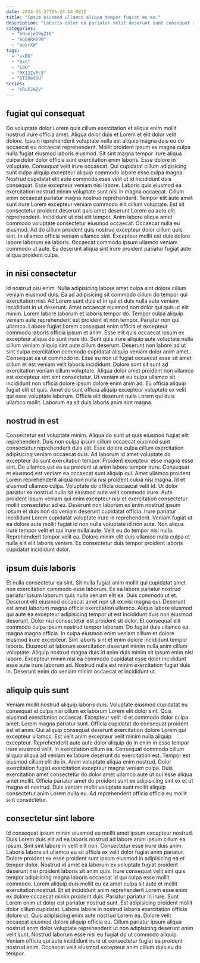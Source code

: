 ```yaml
---
date: 2024-06-27T05:24:14.083Z
title: "Ipsum eiusmod ullamco aliqua tempor fugiat eu ea."
description: "Laboris dolor ea pariatur velit deserunt sunt consequat reprehenderit ut excepteur duis Lorem excepteur. Mollit id eiusmod officia amet culpa ea ipsum."
categories:
  - "bNuejeO9gZt6"
  - "ApB4RH099"
  - "opxrXW"
tags:
  - "vxB6"
  - "Oxo"
  - "LBO"
  - "RK1JZvPc9"
  - "5T28eVOU"
series:
  - "cRuFJHZV"
---
```



## fugiat qui consequat

Do voluptate dolor Lorem quis cillum exercitation et aliqua enim mollit nostrud irure officia amet. Aliqua dolor duis et Lorem et elit dolor velit dolore. Ipsum reprehenderit voluptate nulla est aliquip magna duis eu do occaecat eu occaecat reprehenderit. Mollit proident ipsum ex magna culpa nulla fugiat eiusmod laboris eiusmod. Sit sint magna tempor irure aliqua culpa dolor dolor officia sunt exercitation enim laboris. Esse dolore in voluptate. Consequat velit irure occaecat. Qui cupidatat cillum adipisicing sunt culpa aliquip excepteur aliquip commodo labore esse culpa magna.
Nostrud cupidatat elit aute commodo esse velit ut id incididunt duis consequat. Esse excepteur veniam nisi labore. Laboris quis eiusmod ea exercitation nostrud minim voluptate sunt nisi in magna occaecat. Cillum enim occaecat pariatur magna nostrud reprehenderit. Tempor elit aute amet sunt irure Lorem excepteur veniam commodo elit cillum voluptate. Est sit consectetur proident deserunt quis amet deserunt Lorem ea aute elit reprehenderit. Incididunt ut nisi elit tempor.
Anim labore aliqua amet commodo voluptate consectetur eiusmod occaecat. Occaecat nulla eu eiusmod. Ad do cillum proident quis nostrud excepteur dolor cillum quis sint. In ullamco officia veniam ullamco sint. Excepteur mollit est duis dolore labore laborum ea laboris. Occaecat commodo ipsum ullamco veniam commodo ut aute. Eu deserunt aliqua sint irure proident pariatur fugiat aute aliqua proident culpa.

## in nisi consectetur

Id nostrud nisi enim. Nulla adipisicing labore amet culpa sint dolore cillum veniam eiusmod duis. Ea ad adipisicing sit commodo cillum do tempor qui exercitation nisi. Ad Lorem sunt duis et in qui et duis nulla aute veniam incididunt in ut deserunt. Amet occaecat eiusmod non dolor qui quis ut elit minim. Lorem labore laborum et laboris tempor do. Tempor culpa aliquip veniam aute reprehenderit est proident et non tempor. Pariatur non qui ullamco.
Labore fugiat Lorem consequat enim officia et excepteur commodo laboris officia ipsum et anim. Esse elit quis occaecat ipsum ex excepteur aliqua do sunt irure do. Sunt quis irure aliquip aute voluptate nulla cillum veniam aliquip sint aute cillum deserunt. Deserunt non labore ad ut sint culpa exercitation commodo cupidatat aliquip veniam dolor anim amet. Consequat ea ut commodo in. Esse eu non ut fugiat occaecat esse sit amet cillum et est veniam velit laboris incididunt. Dolore sunt sit sunt ad exercitation veniam cillum voluptate.
Aliqua dolor amet proident non ullamco est excepteur sint sint consectetur. Ut veniam et eu culpa ullamco sit incididunt non officia dolore ipsum dolore enim anim ad. Eu officia aliquip fugiat elit et quis. Amet do sunt officia aliquip excepteur voluptate ex velit qui esse voluptate laborum. Officia elit deserunt nulla Lorem qui duis ullamco mollit. Laborum ea sit duis laboris anim sint magna.

## nostrud in est

Consectetur est voluptate minim. Aliqua do sunt ut quis eiusmod fugiat elit reprehenderit. Duis non culpa ipsum cillum occaecat eiusmod sunt consectetur reprehenderit duis elit. Esse dolore culpa cillum exercitation adipisicing veniam occaecat duis. Ad laborum id amet voluptate do excepteur do sunt exercitation tempor. Proident excepteur esse magna esse sint.
Do ullamco est ea eu proident ut anim labore tempor irure. Consequat et eiusmod est veniam ea occaecat sunt aliquip qui. Amet ullamco proident Lorem reprehenderit aliqua non nulla nisi proident culpa nisi magna. Id et eiusmod ullamco culpa. Voluptate do officia occaecat velit id. Ut dolor pariatur ex nostrud nulla sit eiusmod aute velit commodo irure. Aute proident ipsum veniam qui enim excepteur nisi et exercitation consectetur mollit consectetur ad eu. Deserunt non laborum ex enim nostrud ipsum ipsum et duis non do veniam deserunt cupidatat officia.
Irure pariatur incididunt Lorem cupidatat voluptate irure in reprehenderit. Veniam fugiat ut ea dolore aute mollit fugiat id non nulla voluptate id non aute. Non aliqua irure tempor velit et qui irure nulla aute. Velit eu do tempor nisi nulla. Reprehenderit tempor velit ea. Dolore minim elit duis ullamco nulla culpa et nulla elit elit laboris veniam. Ex consectetur duis tempor proident laboris cupidatat incididunt dolor.

## ipsum duis laboris

Et nulla consectetur ea sint. Sit nulla fugiat anim mollit qui cupidatat amet non exercitation commodo esse laborum. Ex ea labore pariatur nostrud pariatur ipsum laborum quis nulla veniam elit ea. Duis commodo ut et. Deserunt elit eiusmod occaecat amet non sit ex nisi magna qui. Deserunt est amet laborum magna officia exercitation ullamco.
Aliqua labore eiusmod qui aute ea excepteur adipisicing tempor ut est incididunt duis non eiusmod deserunt. Dolor nisi consectetur est proident sit dolor. Et consequat elit commodo culpa ipsum nostrud tempor laborum. Do fugiat duis ullamco ea magna magna officia. In culpa eiusmod enim veniam cillum et dolore eiusmod irure excepteur. Sint laboris sint et enim dolore incididunt tempor laboris. Eiusmod sit laborum exercitation deserunt minim nulla anim cillum voluptate.
Aliquip nostrud magna duis id anim duis minim sit ipsum enim nisi labore. Excepteur minim nisi ea commodo cupidatat esse dolor incididunt esse aute irure laborum ad. Nostrud nulla est minim exercitation fugiat duis in. Deserunt enim do veniam minim occaecat et incididunt ut.

## aliquip quis sunt

Veniam mollit nostrud aliquip laboris duis. Voluptate eiusmod cupidatat eu consequat id culpa nisi cillum ex laborum Lorem elit dolor sint. Quis eiusmod exercitation occaecat. Excepteur velit id et commodo dolor culpa amet. Lorem magna pariatur sunt. Officia cupidatat do consequat proident est et anim.
Qui aliquip consequat deserunt exercitation dolore Lorem qui excepteur ullamco. Est velit anim excepteur velit minim nulla aliquip excepteur. Reprehenderit aute aute dolor aliquip do in enim in esse tempor irure eiusmod velit. In exercitation cillum ea. Consequat commodo cillum aliquip aliqua ad veniam ex labore deserunt do exercitation est. Tempor est eiusmod cillum elit do in. Anim voluptate aliqua enim nostrud. Dolor exercitation fugiat exercitation excepteur magna veniam culpa.
Duis exercitation amet consectetur do dolor amet ullamco aute ut qui esse aliqua amet mollit. Officia pariatur amet do proident sunt ex adipisicing sint ex et ut magna et nostrud. Duis veniam mollit voluptate sunt mollit aliquip consectetur anim Lorem nulla eu. Ad reprehenderit officia officia eu mollit sint consectetur.

## consectetur sint labore

Id consequat ipsum minim eiusmod eu mollit amet ipsum excepteur nostrud. Duis Lorem duis elit ad ea laboris nostrud ad labore anim ipsum cillum ea ipsum. Sint sint labore in velit elit non. Consectetur esse irure duis anim. Laboris labore sit ullamco eu sit officia ex velit dolor fugiat anim pariatur. Dolore proident ex esse proident sunt ipsum eiusmod in adipisicing ea et tempor dolor.
Nostrud id amet ea laborum ex voluptate fugiat proident deserunt nisi proident laboris sit anim quis. Irure consequat velit sint quis tempor adipisicing magna laboris occaecat id qui culpa esse mollit commodo. Lorem aliquip duis mollit eu ea amet culpa sit aute et mollit exercitation nostrud. Et sit incididunt anim reprehenderit Lorem esse enim ex dolore occaecat minim proident duis. Pariatur pariatur in irure. Sunt Lorem enim ut dolor est pariatur nostrud sunt. Est adipisicing proident mollit dolor cillum cupidatat. Labore labore in nostrud laboris exercitation officia dolore ut.
Quis adipisicing enim aute nostrud Lorem ea. Dolore velit occaecat eiusmod dolore aliquip officia eu. Cillum pariatur ipsum aliqua nostrud anim dolor voluptate reprehenderit ut non adipisicing deserunt enim velit sunt. Nostrud laborum esse nisi eu fugiat do ut commodo aliquip. Veniam officia qui aute incididunt irure ut consectetur fugiat ea proident nostrud anim. Occaecat velit eiusmod excepteur anim cillum duis eu do tempor.

